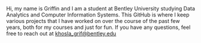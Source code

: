 Hi, my name is Griffin and I am a student at Bentley University studying Data Analytics and Computer Information Systems. 
This GitHub is where I keep various projects that I have worked on over the course of the past few years, both for my courses and just for fun.
If you have any questions, feel free to reach out at khosla_grif@bentley.edu
